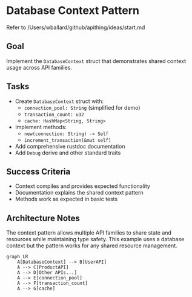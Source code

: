 # Database Context Pattern

Refer to /Users/wballard/github/apithing/ideas/start.md

## Goal
Implement the `DatabaseContext` struct that demonstrates shared context usage across API families.

## Tasks
- Create `DatabaseContext` struct with:
  - `connection_pool: String` (simplified for demo)
  - `transaction_count: u32` 
  - `cache: HashMap<String, String>`
- Implement methods:
  - `new(connection: String) -> Self`
  - `increment_transaction(&mut self)`
- Add comprehensive rustdoc documentation
- Add `Debug` derive and other standard traits

## Success Criteria
- Context compiles and provides expected functionality
- Documentation explains the shared context pattern
- Methods work as expected in basic tests

## Architecture Notes
The context pattern allows multiple API families to share state and resources while maintaining type safety. This example uses a database context but the pattern works for any shared resource management.

```mermaid
graph LR
    A[DatabaseContext] --> B[UserAPI]
    A --> C[ProductAPI]
    A --> D[Other APIs...]
    A --> E[connection_pool]
    A --> F[transaction_count]
    A --> G[cache]
```
